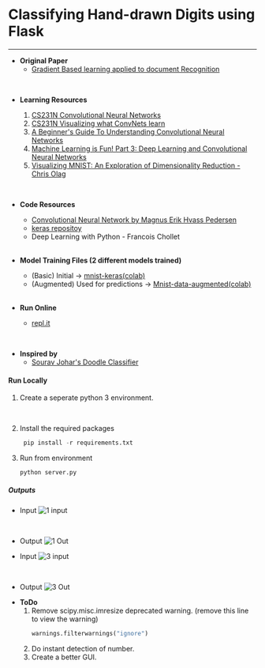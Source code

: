 # Classifying Hand-drawn Digits using Flask
---------

* <b>Original Paper</b>
  * [Gradient Based learning applied to document Recognition](http://yann.lecun.com/exdb/publis/pdf/lecun-98.pdf)
<br>

* <b>Learning Resources</b>
  
    1. [CS231N Convolutional Neural Networks](http://cs231n.github.io/convolutional-networks/)
    2. [CS231N Visualizing what ConvNets learn](http://cs231n.github.io/understanding-cnn/)
    3. [A  Beginner's Guide To Understanding Convolutional Neural Networks](https://adeshpande3.github.io/adeshpande3.github.io/A-Beginner's-Guide-To-Understanding-Convolutional-Neural-Networks/)
    4. [Machine Learning is Fun! Part 3: Deep Learning and Convolutional Neural Networks](https://medium.com/@ageitgey/machine-learning-is-fun-part-3-deep-learning-and-convolutional-neural-networks-f40359318721)  
    5. [Visualizing MNIST: An Exploration of Dimensionality Reduction - Chris Olag](https://colah.github.io/posts/2014-10-Visualizing-MNIST/)
<br>

* <b>Code Resources</b>
  * [Convolutional Neural Network by Magnus Erik Hvass Pedersen](https://nbviewer.jupyter.org/github/Hvass-Labs/TensorFlow-Tutorials/blob/master/02_Convolutional_Neural_Network.ipynb)
  * [keras repositoy](https://github.com/keras-team/keras/blob/master/examples/mnist_cnn.py)
  * Deep Learning with Python - Francois Chollet
  <br>

* <b>Model Training Files (2 different models trained)</b>
  * (Basic) Initial -> [mnist-keras(colab)](https://colab.research.google.com/drive/1kJBrQ-jHNb9LLnbFKJAjp-MqZuGzbgor#forceEdit=true&offline=true&sandboxMode=true)
  * (Augmented) Used for predictions -> [Mnist-data-augmented(colab)](https://colab.research.google.com/drive/1UJjljA9TBmA_YNhfxe4wn_CwfVFYgaUK#forceEdit=true&offline=true&sandboxMode=true) 
  <br>

* <b>Run Online</b>
    * [repl.it](https://repl.it/@VaibhavSingh4/Classifying-hand-written-images)
<br>

* <b>Inspired by</b>
  * [Sourav Johar's Doodle Classifier](https://github.com/SouravJohar/doodle-classifier)   


#### Run Locally

1. Create a seperate python 3 environment.
<br>

2. Install the required packages
   ```python
    pip install -r requirements.txt
    ```

3. Run from environment
    ```python
    python server.py
    ```
##### Outputs
- Input
    ![1 input](./outputs/1.png)
<br>

- Output
    ![1 Out](./outputs/1out.png)

- Input
    ![3 input](./outputs/3.png)
<br>

- Output
    ![3 Out](./outputs/3out.png)


* <b>ToDo</b>
    1. Remove scipy.misc.imresize deprecated warning.
        (remove this line to view the warning)
        ```python
        warnings.filterwarnings("ignore")
        ```
    2. Do instant detection of number.
    3. Create a better GUI.


